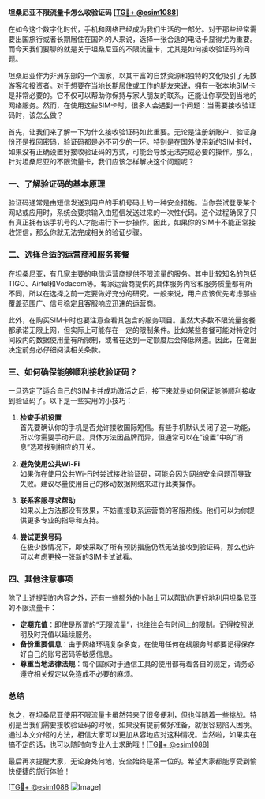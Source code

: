 **坦桑尼亚不限流量卡怎么收验证码 [[TG💪+ @esim1088](https://t.me/s/esim1088)]**

在如今这个数字化时代，手机和网络已经成为我们生活的一部分。对于那些经常需要出国旅行或者长期居住在国外的人来说，选择一张合适的电话卡显得尤为重要。而今天我们要聊的就是关于坦桑尼亚的不限流量卡，尤其是如何接收验证码的问题。

坦桑尼亚作为非洲东部的一个国家，以其丰富的自然资源和独特的文化吸引了无数游客和投资者。对于想要在当地长期居住或工作的朋友来说，拥有一张本地SIM卡是非常必要的。它不仅可以帮助你保持与家人朋友的联系，还能让你享受到当地的网络服务。然而，在使用这些SIM卡时，很多人会遇到一个问题：当需要接收验证码时，该怎么做？

首先，让我们来了解一下为什么接收验证码如此重要。无论是注册新账户、验证身份还是找回密码，验证码都是必不可少的一环。特别是在国外使用新的SIM卡时，如果没有正确设置好接收验证码的方式，可能会导致无法完成必要的操作。那么，针对坦桑尼亚的不限流量卡，我们应该怎样解决这个问题呢？

### 一、了解验证码的基本原理

验证码通常是由短信发送到用户的手机号码上的一种安全措施。当你尝试登录某个网站或应用时，系统会要求输入由短信发送过来的一次性代码。这个过程确保了只有真正拥有该手机号的人才能进行下一步操作。因此，如果你的SIM卡不能正常接收短信，那么你就无法完成相关的验证步骤。

### 二、选择合适的运营商和服务套餐

在坦桑尼亚，有几家主要的电信运营商提供不限流量的服务。其中比较知名的包括TIGO、Airtel和Vodacom等。每家运营商提供的具体服务内容和服务质量都有所不同，所以在选择之前一定要做好充分的研究。一般来说，用户应该优先考虑那些覆盖范围广、信号稳定且客服响应迅速的运营商。

此外，在购买SIM卡时也要注意查看其包含的服务项目。虽然大多数不限流量套餐都承诺无限上网，但实际上可能存在一定的限制条件。比如某些套餐可能对特定时间段内的数据使用量有所限制，或者在达到一定额度后会降低网速。因此，在做出决定前务必仔细阅读相关条款。

### 三、如何确保能够顺利接收验证码？

一旦选定了适合自己的SIM卡并成功激活之后，接下来就是如何保证能够顺利接收到验证码了。以下是一些实用的小技巧：

1. **检查手机设置**  
   首先要确认你的手机是否允许接收国际短信。有些手机默认关闭了这一功能，所以你需要手动开启。具体方法因品牌而异，但通常可以在“设置”中的“消息”选项找到相应的开关。

2. **避免使用公共Wi-Fi**  
   如果你在使用公共Wi-Fi时尝试接收验证码，可能会因为网络安全问题而导致失败。建议尽量使用自己的移动数据网络来进行此类操作。

3. **联系客服寻求帮助**  
   如果以上方法都没有效果，不妨直接联系运营商的客服热线。他们可以为你提供更多专业的指导和支持。

4. **尝试更换号码**  
   在极少数情况下，即使采取了所有预防措施仍然无法接收到验证码，那么也许可以考虑更换一张新的SIM卡试试看。

### 四、其他注意事项

除了上述提到的内容之外，还有一些额外的小贴士可以帮助你更好地利用坦桑尼亚的不限流量卡：

- **定期充值**：即使是所谓的“无限流量”，也往往会有时间上的限制。记得按照说明及时充值以延续服务。
- **备份重要信息**：由于网络环境复杂多变，在使用任何在线服务时都要记得保存好自己的账号密码等敏感信息。
- **尊重当地法律法规**：每个国家对于通信工具的使用都有着各自的规定，请务必遵守相关规定以免造成不必要的麻烦。

### 总结

总之，在坦桑尼亚使用不限流量卡虽然带来了很多便利，但也伴随着一些挑战。特别是当我们需要接收验证码的时候，如果没有提前做好准备，就很容易陷入困境。通过本文介绍的方法，相信大家可以更加从容地应对这种情况。当然啦，如果实在搞不定的话，也可以随时向专业人士求助哦！[[TG💪+ @esim1088](https://t.me/s/esim1088)]

最后再次提醒大家，无论身处何地，安全始终是第一位的。希望大家都能享受到愉快便捷的旅行体验！

[[TG💪+ @esim1088](https://t.me/s/esim1088) ![Image](https://i.postimg.cc/4NQfJmqS/Snipaste-2025-05-13-00-14-12.png)]
